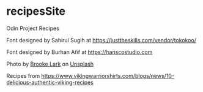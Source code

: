 # recipesSite
Odin Project Recipes

Font designed by Sahirul Sugih at <a>https://justtheskills.com/vendor/tokokoo/</a>

Font designed by Burhan Afif at <a>https://hanscostudio.com</a>


Photo by <a href="https://unsplash.com/@brookelark?utm_source=unsplash&utm_medium=referral&utm_content=creditCopyText">Brooke Lark</a> on <a href="https://unsplash.com/photos/_v3fy536vpk?utm_source=unsplash&utm_medium=referral&utm_content=creditCopyText">Unsplash</a>
  

Recipes from <a>https://www.vikingwarriorshirts.com/blogs/news/10-delicious-authentic-viking-recipes</a>
